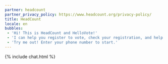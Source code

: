```yaml
---
partner: headcount
partner_privacy_policy: https://www.headcount.org/privacy-policy/
title: HeadCount
locale: en
bubbles:
 - 'Hi! This is HeadCount and HelloVote!'
 - 'I can help you register to vote, check your registration, and help your friends register'
 - 'Try me out! Enter your phone number to start.'
---
```

{% include chat.html %}



